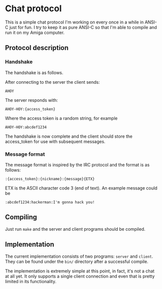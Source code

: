 # Chat protocol

This is a simple chat protocol I'm working on every once in a while in ANSI-C just for fun. I try to keep it as pure ANSI-C so that I'm able to compile and run it on my Amiga computer.

## Protocol description

### Handshake

The handshake is as follows.

After connecting to the server the client sends:

```
AHOY
```

The server responds with:

```
AHOY-HOY:{access_token}
```
Where the access token is a random string, for example


```
AHOY-HOY:abcdef1234
```

The handshake is now complete and the client should store the access_token for use with subsequent messages.

### Message format

The message format is inspired by the IRC protocol and the format is as follows:

```
:{access_token}:{nickname}:{message}{ETX}
```
ETX is the ASCII character code 3 (end of text). An example message could be

```
:abcdef1234:hackerman:I'm gonna hack you!
```

## Compiling

Just run `make` and the server and client programs should be compiled.

## Implementation

The current implementation consists of two programs: `server` and `client`. They can be found under the `bin/` directory after a successful compile.

The implementation is extremely simple at this point, in fact, it's not a chat at all yet. It only supports a single client connection and even that is pretty limited in its functionality.
